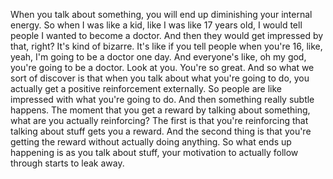  When you talk about something, you will end up diminishing your internal energy. So when I was like a kid, like I was like 17 years old, I would tell people I wanted to become a doctor. And then they would get impressed by that, right? It's kind of bizarre. It's like if you tell people when you're 16, like, yeah, I'm going to be a doctor one day. And everyone's like, oh my god, you're going to be a doctor. Look at you. You're so great. And so what we sort of discover is that when you talk about what you're going to do, you actually get a positive reinforcement externally. So people are like impressed with what you're going to do. And then something really subtle happens. The moment that you get a reward by talking about something, what are you actually reinforcing? The first is that you're reinforcing that talking about stuff gets you a reward. And the second thing is that you're getting the reward without actually doing anything. So what ends up happening is as you talk about stuff, your motivation to actually follow through starts to leak away.